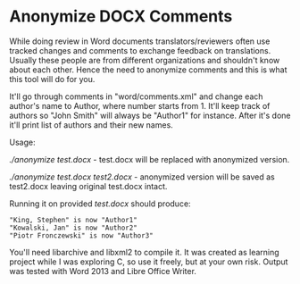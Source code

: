 # Anonymize DOCX Comments

While doing review in Word documents translators/reviewers often use tracked changes and comments to exchange feedback on translations. Usually these people are from different organizations and shouldn't know about each other. Hence the need to anonymize comments and this is what this tool will do for you.

It'll go through comments in "word/comments.xml" and change each author's name to Author<number>, where number starts from 1. It'll keep track of authors so "John Smith" will always be "Author1" for instance. After it's done it'll print list of authors and their new names.

Usage:

*./anonymize test.docx* - test.docx will be replaced with anonymized version.

*./anonymize test.docx test2.docx* - anonymized version will be saved as test2.docx leaving original test.docx intact.

Running it on provided *test.docx* should produce:

	"King, Stephen" is now "Author1"
	"Kowalski, Jan" is now "Author2"
	"Piotr Fronczewski" is now "Author3"

You'll need libarchive and libxml2 to compile it. It was created as learning project while I was exploring C, so use it freely, but at your own risk. Output was tested with Word 2013 and Libre Office Writer.